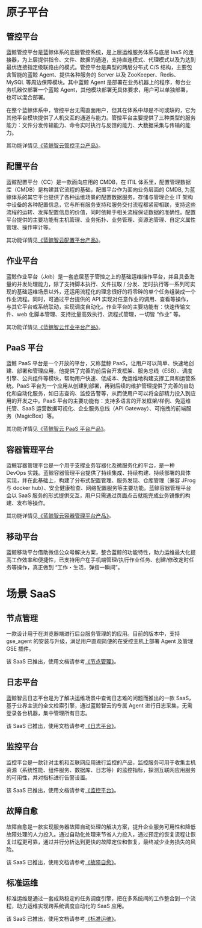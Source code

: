 # 原子平台

## 管控平台

蓝鲸管控平台是蓝鲸体系的底层管控系统，是上层运维服务体系与底层 IaaS 的连接器，为上层提供指令、文件、数据的通道，支持直连模式、代理模式以及为达到最优连接指定级联路由的模式。管控平台是典型的两层分布式 C/S 结构，主要包含智能的蓝鲸 Agent、提供各种服务的 Server 以及 ZooKeeper、Redis、MySQL 等周边保障模块。其中蓝鲸 Agent 是部署在业务机器上的程序，每台业务机器仅部署一个蓝鲸 Agent，其他模块部署无具体要求，用户可以单独部署，也可以混合部署。

在整个蓝鲸体系中，管控平台无需直面用户，但其在体系中却是不可或缺的，它为其他平台模块提供了人机交互的通道与能力。管控平台主要提供了三种类型的服务能力：文件分发传输能力、命令实时执行与反馈的能力、大数据采集与传输的能力。

其功能详情见[《蓝鲸智云管控平台产品》](../../../../管控平台/产品白皮书/产品简介/README.md)。

## 配置平台

蓝鲸配置平台（CC）是一款面向应用的 CMDB，在 ITIL 体系里，配置管理数据库（CMDB）是构建其它流程的基础，配置平台作为面向业务层面的 CMDB, 为蓝鲸体系的其它平台提供了各种运维场景的配置数据服务，存储与管理企业 IT 架构中设备的各种配置信息，它与所有服务支持和服务交付流程都紧密相联，支持这些流程的运转、发挥配置信息的价值，同时依赖于相关流程保证数据的准确性。配置平台提供的主要功能有主机管理、业务拓扑、业务管理、资源池管理、自定义属性管理、操作审计等。

其功能详情见[《蓝鲸智云配置平台产品》](../../../../配置平台/产品白皮书/产品简介/Overview.md)。

## 作业平台

蓝鲸作业平台（Job）是一套底层基于管控之上的基础运维操作平台，并且具备海量的并发处理能力，除了支持脚本执行、文件拉取 / 分发、定时执行等一系列可实现的基础运维场景以外，还运用流程化的理念很好的将零碎的单个任务组装成一个作业流程。同时，可通过平台提供的 API 实现对任意作业的调用、查看等操作，与其它平台或系统联动，实现调度自动化。作业平台的主要功能有：快速传输文件、web 化脚本管理、支持批量高效执行、流程式管理，一切皆 “作业” 等。

其功能详情见[《蓝鲸智云作业平台产品》](../../../../作业平台/产品白皮书/Introduction/What-is-Job.md)。

## PaaS 平台

蓝鲸 PaaS 平台是一个开放的平台，又称蓝鲸 PaaS，让用户可以简单、快速地创建、部署和管理应用，他提供了完善的前后台开发框架、服务总线（ESB）、调度引擎、公共组件等模块，帮助用户快速、低成本、免运维地构建支撑工具和运营系统。PaaS 平台为一个应用从创建到部署，再到后续的维护管理提供了完善的自助化和自动化服务，如日志查询、监控告警等，从而使用户可以将全部精力投入到应用的开发之中。PaaS 平台的主要功能有：支持多语言的开发框架/样例、免运维托管、SaaS 运营数据可视化、企业服务总线（API Gateway）、可拖拽的前端服务（MagicBox）等。

其功能详情见[《蓝鲸智云 PaaS 平台产品》](../../../../PaaS平台/产品白皮书/产品简介/README.md)。

## 容器管理平台

蓝鲸容器管理平台是一个用于支撑业务容器化及微服务化的平台，是一种 DevOps 实践。蓝鲸容器管理平台提供了持续集成、持续构建、持续部署的具体实现，并在此基础上，构建了分布式配置管理、服务发现、仓库管理（兼容 JFrog 与 docker hub）、安全健康检查、网络配置服务等主要功能。蓝鲸容器管理平台会以 SaaS 服务的形式提供交互，用户只需通过页面点击就能完成业务镜像的构建、发布等操作。

其功能详情见[《蓝鲸智云容器管理平台产品》](../../../../容器管理平台/产品白皮书/Introduction/README.md)。

## 移动平台

蓝鲸移动平台借助微信公众号解决方案，整合蓝鲸的功能特性，助力运维最大化提高工作效率和便捷性，已支持用户在手机端管理/执行作业任务、创建/修改定时任务等操作，真正做到 “工作・生活，弹指一瞬间”。

# 场景 SaaS

## 节点管理

一款设计用于在浏览器端进行后台服务管理的的应用。目前的版本中，支持 gse_agent 的安装与升级，满足用户直观简便的在受控主机上部署 Agent 及管理 GSE 插件。

该 SaaS 已推出，使用文档请参考[《节点管理》](../../../../节点管理/产品白皮书/Introduce/Overview.md)。

## 日志平台

蓝鲸智云日志平台是为了解决运维场景中查询日志难的问题而推出的一款 SaaS，基于业界主流的全文检索引擎，通过蓝鲸智云的专属 Agent 进行日志采集，无需登录各台机器，集中管理所有日志。

该 SaaS 已推出，使用文档请参考[《日志平台》](../../../../日志平台/产品白皮书/intro/README.md)。

## 监控平台

监控平台是一款针对主机和互联网应用进行监控的产品，监控服务可用于收集主机资源（系统性能、组件服务、数据库、日志等）的监控指标，探测互联网应用服务的可用性，并对指标进行告警设置。

该 SaaS 已推出，使用文档请参考[《监控平台》](../../../../监控平台/产品白皮书/intro/README.md)。

## 故障自愈

故障自愈是一款实现服务器故障自动处理的解决方案，提升企业服务可用性和降低故障处理的人力投入。通过自动化处理来节省人力投入，通过预定的恢复流程让恢复过程更可靠，通过并行分析达到更快的故障定位和恢复，最终减少业务损失的风险。

该 SaaS 已推出，使用文档请参考[《故障自愈》](../../../../故障自愈/产品白皮书/intro/README.md)。

## 标准运维

标准运维是通过一套成熟稳定的任务调度引擎，把在多系统间的工作整合到一个流程，助力运维实现跨系统调度自动化的 SaaS 应用。

该 SaaS 已推出，使用文档请参考[《标准运维》](../../../../标准运维/产品白皮书/产品简介/README.md)。
